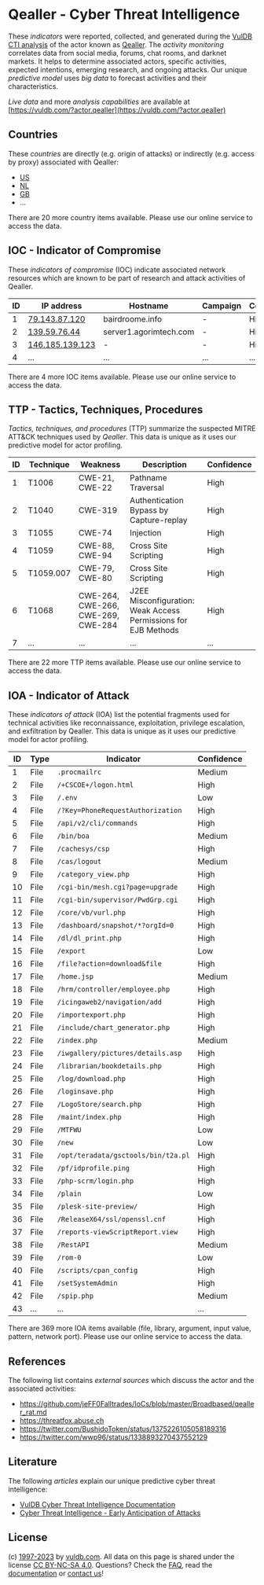# Qealler - Cyber Threat Intelligence

These _indicators_ were reported, collected, and generated during the [VulDB CTI analysis](https://vuldb.com/?kb.cti) of the actor known as [Qealler](https://vuldb.com/?actor.qealler). The _activity monitoring_ correlates data from social media, forums, chat rooms, and darknet markets. It helps to determine associated actors, specific activities, expected intentions, emerging research, and ongoing attacks. Our unique _predictive model_ uses _big data_ to forecast activities and their characteristics.

_Live data_ and more _analysis capabilities_ are available at [https://vuldb.com/?actor.qealler](https://vuldb.com/?actor.qealler)

## Countries

These _countries_ are directly (e.g. origin of attacks) or indirectly (e.g. access by proxy) associated with Qealler:

* [US](https://vuldb.com/?country.us)
* [NL](https://vuldb.com/?country.nl)
* [GB](https://vuldb.com/?country.gb)
* ...

There are 20 more country items available. Please use our online service to access the data.

## IOC - Indicator of Compromise

These _indicators of compromise_ (IOC) indicate associated network resources which are known to be part of research and attack activities of Qealler.

ID | IP address | Hostname | Campaign | Confidence
-- | ---------- | -------- | -------- | ----------
1 | [79.143.87.120](https://vuldb.com/?ip.79.143.87.120) | bairdroome.info | - | High
2 | [139.59.76.44](https://vuldb.com/?ip.139.59.76.44) | server1.agorimtech.com | - | High
3 | [146.185.139.123](https://vuldb.com/?ip.146.185.139.123) | - | - | High
4 | ... | ... | ... | ...

There are 4 more IOC items available. Please use our online service to access the data.

## TTP - Tactics, Techniques, Procedures

_Tactics, techniques, and procedures_ (TTP) summarize the suspected MITRE ATT&CK techniques used by _Qealler_. This data is unique as it uses our predictive model for actor profiling.

ID | Technique | Weakness | Description | Confidence
-- | --------- | -------- | ----------- | ----------
1 | T1006 | CWE-21, CWE-22 | Pathname Traversal | High
2 | T1040 | CWE-319 | Authentication Bypass by Capture-replay | High
3 | T1055 | CWE-74 | Injection | High
4 | T1059 | CWE-88, CWE-94 | Cross Site Scripting | High
5 | T1059.007 | CWE-79, CWE-80 | Cross Site Scripting | High
6 | T1068 | CWE-264, CWE-266, CWE-269, CWE-284 | J2EE Misconfiguration: Weak Access Permissions for EJB Methods | High
7 | ... | ... | ... | ...

There are 22 more TTP items available. Please use our online service to access the data.

## IOA - Indicator of Attack

These _indicators of attack_ (IOA) list the potential fragments used for technical activities like reconnaissance, exploitation, privilege escalation, and exfiltration by Qealler. This data is unique as it uses our predictive model for actor profiling.

ID | Type | Indicator | Confidence
-- | ---- | --------- | ----------
1 | File | `.procmailrc` | Medium
2 | File | `/+CSCOE+/logon.html` | High
3 | File | `/.env` | Low
4 | File | `/?Key=PhoneRequestAuthorization` | High
5 | File | `/api/v2/cli/commands` | High
6 | File | `/bin/boa` | Medium
7 | File | `/cachesys/csp` | High
8 | File | `/cas/logout` | Medium
9 | File | `/category_view.php` | High
10 | File | `/cgi-bin/mesh.cgi?page=upgrade` | High
11 | File | `/cgi-bin/supervisor/PwdGrp.cgi` | High
12 | File | `/core/vb/vurl.php` | High
13 | File | `/dashboard/snapshot/*?orgId=0` | High
14 | File | `/dl/dl_print.php` | High
15 | File | `/export` | Low
16 | File | `/file?action=download&file` | High
17 | File | `/home.jsp` | Medium
18 | File | `/hrm/controller/employee.php` | High
19 | File | `/icingaweb2/navigation/add` | High
20 | File | `/importexport.php` | High
21 | File | `/include/chart_generator.php` | High
22 | File | `/index.php` | Medium
23 | File | `/iwgallery/pictures/details.asp` | High
24 | File | `/librarian/bookdetails.php` | High
25 | File | `/log/download.php` | High
26 | File | `/loginsave.php` | High
27 | File | `/LogoStore/search.php` | High
28 | File | `/maint/index.php` | High
29 | File | `/MTFWU` | Low
30 | File | `/new` | Low
31 | File | `/opt/teradata/gsctools/bin/t2a.pl` | High
32 | File | `/pf/idprofile.ping` | High
33 | File | `/php-scrm/login.php` | High
34 | File | `/plain` | Low
35 | File | `/plesk-site-preview/` | High
36 | File | `/ReleaseX64/ssl/openssl.cnf` | High
37 | File | `/reports-viewScriptReport.view` | High
38 | File | `/RestAPI` | Medium
39 | File | `/rom-0` | Low
40 | File | `/scripts/cpan_config` | High
41 | File | `/setSystemAdmin` | High
42 | File | `/spip.php` | Medium
43 | ... | ... | ...

There are 369 more IOA items available (file, library, argument, input value, pattern, network port). Please use our online service to access the data.

## References

The following list contains _external sources_ which discuss the actor and the associated activities:

* https://github.com/jeFF0Falltrades/IoCs/blob/master/Broadbased/qealler_rat.md
* https://threatfox.abuse.ch
* https://twitter.com/BushidoToken/status/1375226105058189316
* https://twitter.com/wwp96/status/1338893270437552129

## Literature

The following _articles_ explain our unique predictive cyber threat intelligence:

* [VulDB Cyber Threat Intelligence Documentation](https://vuldb.com/?kb.cti)
* [Cyber Threat Intelligence - Early Anticipation of Attacks](https://www.scip.ch/en/?labs.20201022)

## License

(c) [1997-2023](https://vuldb.com/?kb.changelog) by [vuldb.com](https://vuldb.com/?kb.about). All data on this page is shared under the license [CC BY-NC-SA 4.0](https://creativecommons.org/licenses/by-nc-sa/4.0/). Questions? Check the [FAQ](https://vuldb.com/?kb.faq), read the [documentation](https://vuldb.com/?kb) or [contact us](https://vuldb.com/?contact)!
